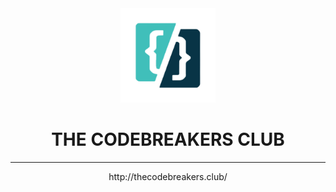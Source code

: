 <div id="header" align="center">
<img  src="images/only structure.png" width="30%" height="30%" >

<h1>  THE CODEBREAKERS CLUB </h1><hr>
http://thecodebreakers.club/

</div>
